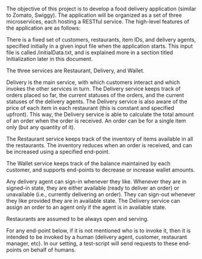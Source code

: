The objective of this project is to develop a food delivery application (similar to Zomato,
Swiggy). The application will be organized as a set of three microservices, each hosting a
RESTful service. The high-level features of the application are as follows:

There is a fixed set of customers, restaurants, item IDs, and delivery agents,
specified initially in a given input file when the application starts. This input file is
called /initialData.txt, and is explained more in a section titled Initialization later in
this document.

The three services are Restaurant, Delivery, and Wallet.

Delivery is the main service, with which customers interact and which invokes the
other services in turn. The Delivery service keeps track of orders placed so far, the
current statuses of the orders, and the current statuses of the delivery agents. The
Delivery service is also aware of the price of each item in each restaurant (this is
constant and specified upfront). This way, the Delivery service is able to calculate the
total amount of an order when the order is received. An order can be for a single item
only (but any quantity of it).

The Restaurant service keeps track of the inventory of items available in all the
restaurants. The inventory reduces when an order is received, and can be increased
using a specified end-point.

The Wallet service keeps track of the balance maintained by each customer, and
supports end-points to decrease or increase wallet amounts.

Any delivery agent can sign-in whenever they like. Whenever they are in signed-in
state, they are either available (ready to deliver an order) or unavailable (i.e.,
currently delivering an order). They can sign-out whenever they like provided they
are in available state. The Delivery service can assign an order to an agent only if the
agent is in available state.

Restaurants are assumed to be always open and serving.

For any end-point below, if it is not mentioned who is to invoke it, then it is intended
to be invoked by a human (delivery agent, customer, restaurant manager, etc). In our
setting, a test-script will send requests to these end-points on behalf of humans.
